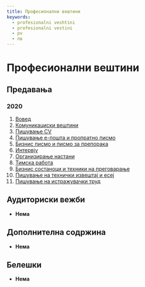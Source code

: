 ```yaml
---
title: Професионални вештини
keywords:
  - profesionalni veshtini
  - profesionalni vestini
  - pv
  - пв
---
```


# Професионални вештини

## Предавања

### 2020

1. [Вовед](https://bbb-lb.finki.ukim.mk/playback/presentation/2.3/4d1d33f7e56b53c521582b5fd03bac683adeb802-1601971724660?meetingId=4d1d33f7e56b53c521582b5fd03bac683adeb802-1601971724660)
2. [Комуникациски вештини](https://bbb-lb.finki.ukim.mk/playback/presentation/2.3/1f8ed7e00e104bce232c48feaece2052f65afc2d-1602654426599?meetingId=1f8ed7e00e104bce232c48feaece2052f65afc2d-1602654426599)
3. [Пишување CV](https://bbb-lb.finki.ukim.mk/playback/presentation/2.3/add96e6f735591d125b5ccaf79cde9cf6cd659b1-1603258867588?meetingId=add96e6f735591d125b5ccaf79cde9cf6cd659b1-1603258867588)
4. [Пишување е-пошта и пропратно писмо](https://bbb-lb.finki.ukim.mk/playback/presentation/2.3/a891a459419027ca09ff9bc47de49da5fd582cec-1603867682423?meetingId=a891a459419027ca09ff9bc47de49da5fd582cec-1603867682423)
5. [Бизнис писмо и писмо за препорака](https://bbb-lb.finki.ukim.mk/playback/presentation/2.3/c4262b66d9b4dc4f5184bd6fbca854c176651259-1604509406013?meetingId=c4262b66d9b4dc4f5184bd6fbca854c176651259-1604509406013)
6. [Интервју](https://bbb-lb.finki.ukim.mk/playback/presentation/2.3/79b74c5451b8683ae35cc8bfb83f2b7ea52a44ff-1605109465035?meetingId=79b74c5451b8683ae35cc8bfb83f2b7ea52a44ff-1605109465035)
7. [Организирање настани](https://bbb-lb.finki.ukim.mk/playback/presentation/2.3/1738ebb3a9cf52e5c9c33fdb83e0c1c07d125b0d-1605682317535?meetingId=1738ebb3a9cf52e5c9c33fdb83e0c1c07d125b0d-1605682317535)
8. [Тимска работа](https://bbb-lb.finki.ukim.mk/playback/presentation/2.3/1cba55e49a62ed9cc80a4b1ac1a20a37c8b5d803-1606891772667?meetingId=1cba55e49a62ed9cc80a4b1ac1a20a37c8b5d803-1606891772667)
9. [Бизнис состаноци и техники на преговарање](https://bbb-lb.finki.ukim.mk/playback/presentation/2.3/91ea8f4838120917e7a4a1b428a89434f42a6e71-1607496686632?meetingId=91ea8f4838120917e7a4a1b428a89434f42a6e71-1607496686632)
10. [Пишување на технички извештај и есеј](https://bbb-lb.finki.ukim.mk/playback/presentation/2.3/1df406006c7a462b3535d9ba5d66cac28ae87507-1608101775119?meetingId=1df406006c7a462b3535d9ba5d66cac28ae87507-1608101775119)
11. [Пишување на истражувачки труд](https://bbb-lb.finki.ukim.mk/playback/presentation/2.3/91645f41d37e6648def293826fe5b9a46a44b4dc-1608706178013?meetingId=91645f41d37e6648def293826fe5b9a46a44b4dc-1608706178013)

## Аудиториски вежби

- **Нема**

## Дополнителна содржина

- **Нема**

## Белешки

- **Нема**
